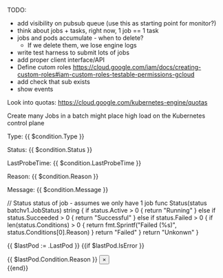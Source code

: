 
TODO:
* add visibility on pubsub queue (use this as starting point for monitor?)
* think about jobs + tasks, right now, 1 job == 1 task
* jobs and pods accumulate - when to delete?
  * If we delete them, we lose engine logs
* write test harness to submit lots of jobs  
* add proper client interface/API
* Define cutom roles https://cloud.google.com/iam/docs/creating-custom-roles#iam-custom-roles-testable-permissions-gcloud
* add check that sub exists
* show events  

Look into quotas: https://cloud.google.com/kubernetes-engine/quotas

Create many Jobs in a batch might place high load on the Kubernetes control plane



Type: <span class="badge badge-info">{{ $condition.Type }}</span><p>Status: <span class="badge badge-info">{{ $condition.Status }}</span><p>LastProbeTime: <span class="badge badge-info">{{ $condition.LastProbeTime }}</span><p>Reason: <span class="badge badge-info">{{ $condition.Reason }}</span><p>Message: <span class="badge badge-info">{{ $condition.Message }}</span>


// Status status of job - assumes we only have 1 job
func Status(status batchv1.JobStatus) string {
	if status.Active > 0 {
		return "Running"
	} else if status.Succeeded > 0 {
		return "Successful"
	} else if status.Failed > 0 {
		if len(status.Conditions) > 0 {
			return fmt.Sprintf("Failed (%s)", status.Conditions[0].Reason)
		}
		return "Failed"
	}
	return "Unkonwn"
}

 {{ $lastPod := .LastPod }}
      {{if $lastPod.IsError }}
      <div class="alert alert-danger alert-dismissible fade show" role="alert">
        {{ $lastPod.Condition.Reason }}
        <button type="button" class="close" data-dismiss="alert" aria-label="Close">
        <span aria-hidden="true">&times;</span>
        </button>
      </div>
      {{end}}